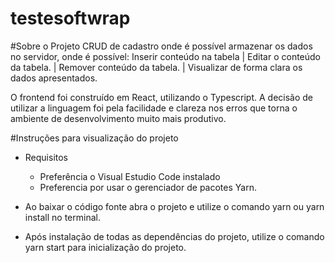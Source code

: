# testesoftwrap

#Sobre o Projeto
CRUD de cadastro onde é possível armazenar os dados no servidor, onde é possível:
Inserir conteúdo na tabela | Editar o conteúdo da tabela. | Remover conteúdo da tabela. | Visualizar de forma clara os dados apresentados.

O frontend foi construído em React, utilizando o Typescript. A decisão de utilizar a linguagem foi pela facilidade e clareza nos erros que torna o ambiente de desenvolvimento muito mais produtivo.

#Instruções para visualização do projeto
- Requisitos
	- Preferência o Visual Estudio Code instalado
	- Preferencia por usar o gerenciador de pacotes Yarn.

- Ao baixar o código fonte abra o projeto e utilize o comando yarn  ou yarn install no terminal.
- Após instalação de todas as dependências do projeto, utilize o comando yarn start para inicialização do projeto.
